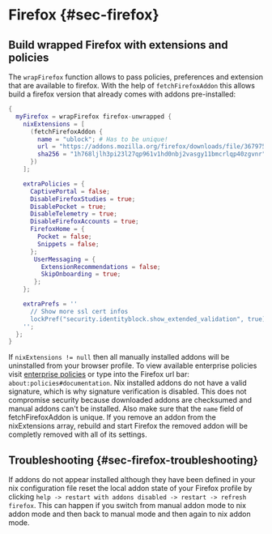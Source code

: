 # Firefox {#sec-firefox}

## Build wrapped Firefox with extensions and policies

The `wrapFirefox` function allows to pass policies, preferences and extension that are available to firefox. With the help of `fetchFirefoxAddon` this allows build a firefox version that already comes with addons pre-installed:

```nix
{
  myFirefox = wrapFirefox firefox-unwrapped {
    nixExtensions = [
      (fetchFirefoxAddon {
        name = "ublock"; # Has to be unique!
        url = "https://addons.mozilla.org/firefox/downloads/file/3679754/ublock_origin-1.31.0-an+fx.xpi";
        sha256 = "1h768ljlh3pi23l27qp961v1hd0nbj2vasgy11bmcrlqp40zgvnr";
      })
    ];

    extraPolicies = {
      CaptivePortal = false;
      DisableFirefoxStudies = true;
      DisablePocket = true;
      DisableTelemetry = true;
      DisableFirefoxAccounts = true;
      FirefoxHome = {
        Pocket = false;
        Snippets = false;
      };
       UserMessaging = {
         ExtensionRecommendations = false;
         SkipOnboarding = true;
       };
    };

    extraPrefs = ''
      // Show more ssl cert infos
      lockPref("security.identityblock.show_extended_validation", true);
    '';
  };
}
```

If `nixExtensions != null` then all manually installed addons will be uninstalled from your browser profile.
To view available enterprise policies visit [enterprise policies](https://github.com/mozilla/policy-templates#enterprisepoliciesenabled)
or type into the Firefox url bar: `about:policies#documentation`.
Nix installed addons do not have a valid signature, which is why signature verification is disabled. This does not compromise security because downloaded addons are checksumed and manual addons can't be installed. Also make sure that the `name` field of fetchFirefoxAddon is unique. If you remove an addon from the nixExtensions array, rebuild and start Firefox the removed addon will be completly removed with all of its settings.

## Troubleshooting {#sec-firefox-troubleshooting}
If addons do not appear installed although they have been defined in your nix configuration file reset the local addon state of your Firefox profile by clicking `help -> restart with addons disabled -> restart -> refresh firefox`. This can happen if you switch from manual addon mode to nix addon mode and then back to manual mode and then again to nix addon mode.

